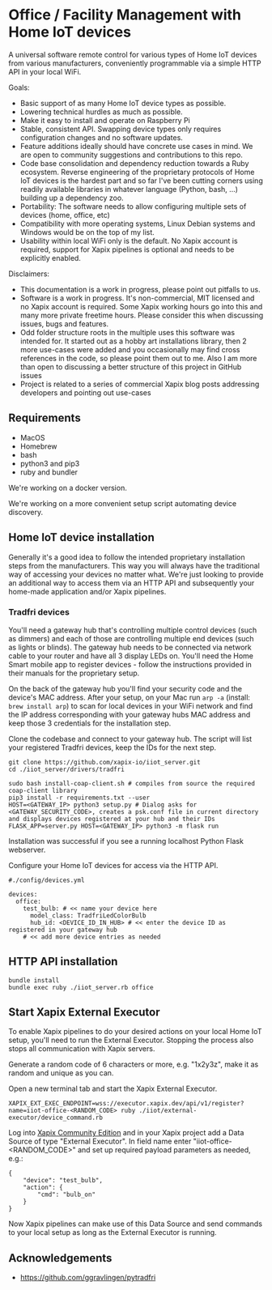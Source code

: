 # Office / Facility Management with Home IoT devices

A universal software remote control for various types of Home IoT devices from various manufacturers, conveniently programmable via a simple HTTP API in your local WiFi.

Goals:
- Basic support of as many Home IoT device types as possible.
- Lowering technical hurdles as much as possible.
- Make it easy to install and operate on Raspberry Pi
- Stable, consistent API. Swapping device types only requires configuration changes and no software updates.
- Feature additions ideally should have concrete use cases in mind. We are open to community suggestions and contributions to this repo.
- Code base consolidation and dependency reduction towards a Ruby ecosystem. Reverse engineering of the proprietary protocols of Home IoT devices is the hardest part and so far I've been cutting corners using readily available libraries in whatever language (Python, bash, ...) building up a dependency zoo.
- Portability: The software needs to allow configuring multiple sets of devices (home, office, etc)
- Compatibility with more operating systems, Linux Debian systems and Windows would be on the top of my list.
- Usability within local WiFi only is the default. No Xapix account is required, support for Xapix pipelines is optional and needs to be explicitly enabled.

Disclaimers:
- This documentation is a work in progress, please point out pitfalls to us.
- Software is a work in progress. It's non-commercial, MIT licensed and no Xapix account is required. Some Xapix working hours go into this and many more private freetime hours. Please consider this when discussing issues, bugs and features. 
- Odd folder structure roots in the multiple uses this software was intended for. It started out as a hobby art installations library, then 2 more use-cases were added and you occasionally may find cross references in the code, so please point them out to me. Also I am more than open to discussing a better structure of this project in GitHub issues
- Project is related to a series of commercial Xapix blog posts addressing developers and pointing out use-cases

## Requirements

- MacOS
- Homebrew
- bash
- python3 and pip3
- ruby and bundler

We're working on a docker version.

We're working on a more convenient setup script automating device discovery.

## Home IoT device installation

Generally it's a good idea to follow the intended proprietary installation steps from the manufacturers. This way you will always have the traditional way of accessing your devices no matter what. We're just looking to provide an additional way to access them via an HTTP API and subsequently your home-made application and/or Xapix pipelines.

### Tradfri devices

You'll need a gateway hub that's controlling multiple control devices (such as dimmers) and each of those are controlling multiple end devices (such as lights or blinds). The gateway hub needs to be connected via network cable to your router and have all 3 display LEDs on. You'll need the Home Smart mobile app to register devices - follow the instructions provided in their manuals for the proprietary setup.

On the back of the gateway hub you'll find your security code and the device's MAC address. After your setup, on your Mac run `arp -a` (install: `brew install arp`) to scan for local devices in your WiFi network and find the IP address corresponding with your gateway hubs MAC address and keep those 3 credentials for the installation step.

Clone the codebase and connect to your gateway hub. The script will list your registered Tradfri devices, keep the IDs for the next step.

```
git clone https://github.com/xapix-io/iiot_server.git
cd ./iiot_server/drivers/tradfri

sudo bash install-coap-client.sh # compiles from source the required coap-client library
pip3 install -r requirements.txt --user
HOST=<GATEWAY_IP> python3 setup.py # Dialog asks for <GATEWAY_SECURITY_CODE>, creates a psk.conf file in current directory and displays devices registered at your hub and their IDs
FLASK_APP=server.py HOST=<GATEWAY_IP> python3 -m flask run
```

Installation was successful if you see a running localhost Python Flask webserver.

Configure your Home IoT devices for access via the HTTP API.

```
#./config/devices.yml

devices:
  office:
    test_bulb: # << name your device here
      model_class: TradfriLedColorBulb
      hub_id: <DEVICE_ID_IN_HUB> # << enter the device ID as registered in your gateway hub
    # << add more device entries as needed
```

## HTTP API installation

```
bundle install
bundle exec ruby ./iiot_server.rb office
```

## Start Xapix External Executor

To enable Xapix pipelines to do your desired actions on your local Home IoT setup, you'll need to run the External Executor. Stopping the process also stops all communication with Xapix servers.

Generate a random code of 6 characters or more, e.g. "1x2y3z", make it as random and unique as you can. 

Open a new terminal tab and start the Xapix External Executor.

```
XAPIX_EXT_EXEC_ENDPOINT=wss://executor.xapix.dev/api/v1/register?name=iiot-office-<RANDOM_CODE> ruby ./iiot/external-executor/device_command.rb
```

Log into [Xapix Community Edition](cloud.xapix.io) and in your Xapix project add a Data Source of type "External Executor". In field name enter "iiot-office-<RANDOM_CODE>" and set up required payload parameters as needed, e.g.:

```
{
	"device": "test_bulb",
	"action": {
		"cmd": "bulb_on"
	}
}
```

Now Xapix pipelines can make use of this Data Source and send commands to your local setup as long as the External Executor is running.

## Acknowledgements

- https://github.com/ggravlingen/pytradfri

